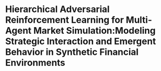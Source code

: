 # Hierarchical Adversarial Reinforcement Learning for Multi-Agent Market Simulation:Modeling Strategic Interaction and Emergent Behavior in Synthetic Financial Environments
